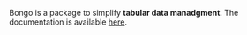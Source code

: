 Bongo is a package to simplify **tabular data manadgment**. The documentation is available [here](https://gioconda.readthedocs.io). 